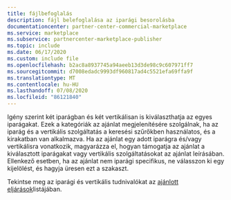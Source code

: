 ```yaml
---
title: fájlbefoglalás
description: fájl belefoglalása az iparági besorolásba
documentationcenter: partner-center-commercial-marketplace
ms.service: marketplace
ms.subservice: partnercenter-marketplace-publisher
ms.topic: include
ms.date: 06/17/2020
ms.custom: include file
ms.openlocfilehash: b2ac8a8937745a94aeeb13d3de98c9c607971ff7
ms.sourcegitcommit: d7008edadc9993df960817ad4c5521efa69ffa9f
ms.translationtype: MT
ms.contentlocale: hu-HU
ms.lasthandoff: 07/08/2020
ms.locfileid: "86121840"
---
```

Igény szerint két iparágban és két vertikálisan is kiválaszthatja az egyes iparágakat. Ezek a kategóriák az ajánlat megjelenítésére szolgálnak, ha az iparág és a vertikális szolgáltatás a keresési szűrőkben használatos, és a kirakatban van alkalmazva. Ha az ajánlat egy adott iparágra és/vagy vertikálisra vonatkozik, magyarázza el, hogyan támogatja az ajánlat a kiválasztott iparágakat vagy vertikális szolgáltatásokat az ajánlat leírásában. Ellenkező esetben, ha az ajánlat nem iparági specifikus, ne válasszon ki egy kijelölést, és hagyja üresen ezt a szakaszt.

Tekintse meg az iparági és vertikális tudnivalókat az [ajánlott eljárások](../../gtm-offer-listing-best-practices.md)listájában.
